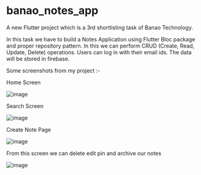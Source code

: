 # banao_notes_app

A new Flutter project which is a 3rd shortlisting task of Banao Technology.

In this task we have to build a Notes Application using Flutter Bloc package and proper repository pattern. In this we can perform CRUD (Create, Read, Update, Delete) operations. Users can log in with their email ids. The data will be stored in firebase.

Some screenshots from my project :-

Home Screen

![image](https://github.com/KaminiGairola/banao_note_app/assets/161557431/7e436dbc-231f-4509-96fe-daddaf4a8153)

Search Screen

![image](https://github.com/KaminiGairola/banao_note_app/assets/161557431/792e2956-e4cb-4ca3-8283-25d0adf98577)

Create Note Page

![image](https://github.com/KaminiGairola/banao_note_app/assets/161557431/6683ab65-9828-4308-852a-2b84a0fa1d3e)

From this screen we can delete edit pin and archive our notes

![image](https://github.com/KaminiGairola/banao_note_app/assets/161557431/6933e6ba-f49b-4e3a-9be6-e7a64deb8ccb)
